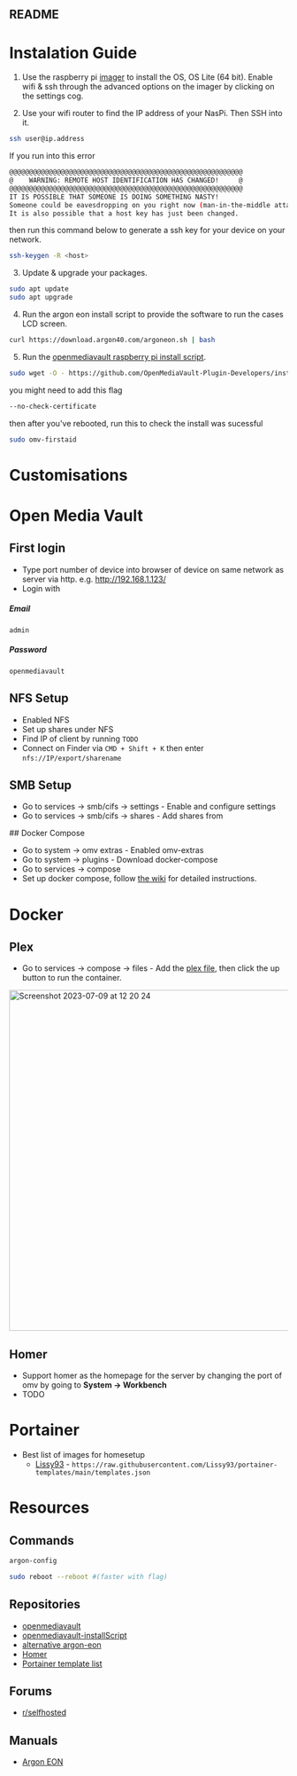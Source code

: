 ## README

# Instalation Guide

1. Use the raspberry pi [imager](https://www.raspberrypi.com/software/) to install the OS, OS Lite (64 bit). Enable wifi & ssh through the advanced options on the imager by clicking on the settings cog.

2. Use your wifi router to find the IP address of your NasPi. Then SSH into it.
```bash
ssh user@ip.address
```
If you run into this error
```bash
@@@@@@@@@@@@@@@@@@@@@@@@@@@@@@@@@@@@@@@@@@@@@@@@@@@@@@@@@@@
@    WARNING: REMOTE HOST IDENTIFICATION HAS CHANGED!     @
@@@@@@@@@@@@@@@@@@@@@@@@@@@@@@@@@@@@@@@@@@@@@@@@@@@@@@@@@@@
IT IS POSSIBLE THAT SOMEONE IS DOING SOMETHING NASTY!
Someone could be eavesdropping on you right now (man-in-the-middle attack)!
It is also possible that a host key has just been changed.
```
then run this command below to generate a ssh key for your device on your network.
```bash
ssh-keygen -R <host>
```

3. Update & upgrade your packages.
```bash
sudo apt update
sudo apt upgrade
```

4. Run the argon eon install script to provide the software to run the cases LCD screen.
```bash
curl https://download.argon40.com/argoneon.sh | bash
```

5. Run the [openmediavault raspberry pi install script](https://github.com/OpenMediaVault-Plugin-Developers/installScript#installation).
```bash
sudo wget -O - https://github.com/OpenMediaVault-Plugin-Developers/installScript/raw/master/install | sudo bash
```
you might need to add this flag
```bash
--no-check-certificate
```
then after you've rebooted, run this to check the install was sucessful
```bash
sudo omv-firstaid
```

# Customisations

# Open Media Vault

## First login
- Type port number of device into browser of device on same network as server via http. e.g. http://192.168.1.123/
- Login with
##### Email
```
admin
```
##### Password
```
openmediavault
```

## NFS Setup
- Enabled NFS
- Set up shares under NFS
- Find IP of client by running `TODO`
- Connect on Finder via `CMD + Shift + K` then enter `nfs://IP/export/sharename`

## SMB Setup
- Go to services -> smb/cifs -> settings - Enable and configure settings
- Go to services -> smb/cifs -> shares - Add shares from 

## Docker Compose
- Go to system -> omv extras - Enabled omv-extras
- Go to system -> plugins - Download docker-compose
- Go to services -> compose
- Set up docker compose, follow [the wiki](https://wiki.omv-extras.org/doku.php?id=omv6:omv6_plugins:docker_compose) for detailed instructions.
  
# Docker

## Plex
- Go to services -> compose -> files - Add the [plex file](./docker-file/plex), then click the up button to run the container.
<img width="615" alt="Screenshot 2023-07-09 at 12 20 24" src="https://github.com/JamieRey/Naspi/assets/89014982/17486bca-7a7a-43d0-abe0-103be337edac">

## Homer
- Support homer as the homepage for the server by changing the port of omv by going to **System -> Workbench**
- TODO

# Portainer

- Best list of images for homesetup
  - [Lissy93](https://github.com/Lissy93/portainer-templates) - `https://raw.githubusercontent.com/Lissy93/portainer-templates/main/templates.json`


# Resources

## Commands
```bash
argon-config
```
```bash
sudo reboot --reboot #(faster with flag)
````

## Repositories

- [openmediavault](https://github.com/openmediavault/openmediavault)
- [openmediavault-installScript](https://github.com/OpenMediaVault-Plugin-Developers/installScript)
- [alternative argon-eon](https://github.com/JeffCurless/argoneon)
- [Homer](https://github.com/bastienwirtz/homer)
- [Portainer template list](https://github.com/Lissy93/portainer-templates)

## Forums

- [r/selfhosted](https://www.reddit.com/r/selfhosted/)

## Manuals

- [Argon EON](https://cdn.shopify.com/s/files/1/0556/1660/2177/files/FOR_PRINT_EON_INSTRUCTION_MANUAL_20211215.pdf?v=1646124298)
